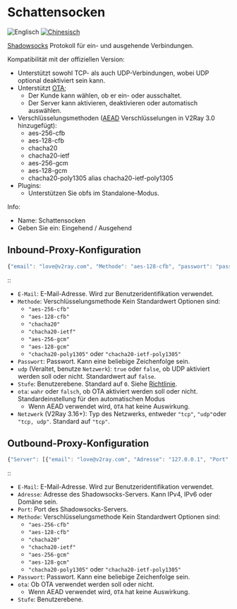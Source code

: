# Schattensocken

![Englisch](../../resources/englishc.svg) [![Chinesisch](../../resources/chinese.svg)](https://www.v2ray.com/chapter_02/protocols/shadowsocks.html)

[Shadowsocks](https://www.shadowsocks.org/) Protokoll für ein- und ausgehende Verbindungen.

Kompatibilität mit der offiziellen Version:

* Unterstützt sowohl TCP- als auch UDP-Verbindungen, wobei UDP optional deaktiviert sein kann.
* Unterstützt [OTA](https://web.archive.org/web/20161221022225/https://shadowsocks.org/en/spec/one-time-auth.html); 
  * Der Kunde kann wählen, ob er ein- oder ausschaltet.
  * Der Server kann aktivieren, deaktivieren oder automatisch auswählen.
* Verschlüsselungsmethoden ([AEAD](https://shadowsocks.org/en/spec/AEAD-Ciphers.html) Verschlüsselungen in V2Ray 3.0 hinzugefügt): 
  * aes-256-cfb
  * aes-128-cfb
  * chacha20
  * chacha20-ietf
  * aes-256-gcm
  * aes-128-gcm
  * chacha20-poly1305 alias chacha20-ietf-poly1305
* Plugins: 
  * Unterstützen Sie obfs im Standalone-Modus.

Info:

* Name: Schattensocken
* Geben Sie ein: Eingehend / Ausgehend

## Inbound-Proxy-Konfiguration

```javascript
{"email": "love@v2ray.com", "Methode": "aes-128-cfb", "passwort": "password", "udp": false, "level": 0, "ota": true , "Netzwerk": "tcp"}
```

::

* `E-Mail`: E-Mail-Adresse. Wird zur Benutzeridentifikation verwendet.
* `Methode`: Verschlüsselungsmethode Kein Standardwert Optionen sind: 
  * `"aes-256-cfb"`
  * `"aes-128-cfb"`
  * `"chacha20"`
  * `"chacha20-ietf"`
  * `"aes-256-gcm"`
  * `"aes-128-gcm"`
  * `"chacha20-poly1305"` oder `"chacha20-ietf-poly1305"`
* `Passwort`: Passwort. Kann eine beliebige Zeichenfolge sein.
* `udp` (Veraltet, benutze `Netzwerk`): `true` oder `false`, ob UDP aktiviert werden soll oder nicht. Standardwert auf `false`.
* `Stufe`: Benutzerebene. Standard auf `0`. Siehe [Richtlinie](../policy.md).
* `ota`: `wahr` oder `falsch`, ob OTA aktiviert werden soll oder nicht. Standardeinstellung für den automatischen Modus 
  * Wenn AEAD verwendet wird, `OTA` hat keine Auswirkung.
* `Netzwerk` (V2Ray 3.16+): Typ des Netzwerks, entweder `"tcp"`, `"udp"`oder `"tcp, udp"`. Standard auf `"tcp"`.

## Outbound-Proxy-Konfiguration

```javascript
{"Server": [{"email": "love@v2ray.com", "Adresse": "127.0.0.1", "Port": 1234, "Methode": "Methode", "Passwort": "Passwort" , "ota": falsch, "level": 0}]}
```

::

* `E-Mail`: E-Mail-Adresse. Wird zur Benutzeridentifikation verwendet.
* `Adresse`: Adresse des Shadowsocks-Servers. Kann IPv4, IPv6 oder Domäne sein.
* `Port`: Port des Shadowsocks-Servers.
* `Methode`: Verschlüsselungsmethode Kein Standardwert Optionen sind: 
  * `"aes-256-cfb"`
  * `"aes-128-cfb"`
  * `"chacha20"`
  * `"chacha20-ietf"`
  * `"aes-256-gcm"`
  * `"aes-128-gcm"`
  * `"chacha20-poly1305"` oder `"chacha20-ietf-poly1305"`
* `Passwort`: Passwort. Kann eine beliebige Zeichenfolge sein.
* `ota`: Ob OTA verwendet werden soll oder nicht. 
  * Wenn AEAD verwendet wird, `OTA` hat keine Auswirkung.
* `Stufe`: Benutzerebene.